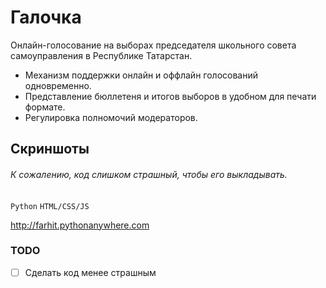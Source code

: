 # Галочка 

Онлайн-голосование на выборах председателя школьного совета самоуправления в Республике Татарстан.
- Механизм поддержки онлайн и оффлайн голосований одновременно.
- Представление бюллетеня и итогов выборов в удобном для печати формате.
- Регулировка полномочий модераторов.

## Скриншоты


###### *К сожалению, код слишком страшный, чтобы его выкладывать.*
`Python` `HTML/CSS/JS`

http://farhit.pythonanywhere.com

### TODO
- [ ] Сделать код менее страшным
